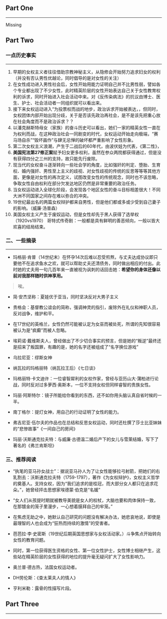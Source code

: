## Part One
----

Missing

## Part Two


### 一点历史事实
-----

1. 早期的女权主义者往往借助宗教神秘主义，从隐修会开始努力追求妇女的权利（并没有否认男性优越论，同时倡导的是对女性的关注）
2. 在女性成功进入男性社会后，女性开始用能力证明自己并不比男性弱，譬如各个专业都出现了不少女性，此时精英阶层的女性开始表达自己关于女性教育权利的诉求，同时开始进入社会活动中来。对《反传染病法》的抗议由博士、医生、护士、社会活动者一同组织就可以看出来。
3. 接下来女权运动进入“为投票权而战的地步，政治诉求开始被表达，，但同时，女权团体内部开始出现分歧，关于是否该先政治再社会，是不是该先把重心放在社会角度而不是政治诉求？？
4. 以潘克赫斯特母女（家族）的奋斗历史可以看出，她们一家的精英女性一直在为权利而战，在这种政治社会一同剧变的时代，女权运动开始走向极端，“赛马场自杀”“毁坏画作”与肆无忌惮的破坏都严重影响了女性形象。
5. 第二次女权主义浪潮，产生于二战后的60年代，由波伏娃为代表，《第二性》，
6. **美国宪法第27修正案**赋予妇女更多权利，虽然在参众两院都获得通过，但是没有获得四分之三州的支持，故只能先行废除。
7. 现当代的女权奋斗逐渐转向一些社会学的角度，比如强奸的判定、堕胎、生育权、婚内强奸、男性至上主义的歧视、对女性歧视的传统的反思等等等其他方面，更像是对女性的再次定义，试图改变女性的传统观念，同时也不该忽略，争取女性自由权利在部分欠发达地区仍然是非常重要的政治任务。
8. 当女权运动进入全球化阶段，会发现各个地区女性的奋斗目标相差很大！不同大洲不同国家之间存在难以弥合的冲突。
9. 19世纪最出名的两篇女权辩护都来自男性，但是他们都或多或少受到自己妻子的影响。（威廉·汤普森）
10. 美国女权主义产生于废奴运动，但是女性却先于黑人获得了选举权（1920vs1970）
哥特式传奇剧：一般都是具有鲜明的善恶倾向，一般以皆大欢喜的结局结束。

### 二、一些摘录
------
- 玛格丽·肯普（14世纪末）在怀孕14次后难以忍受煎熬，与丈夫达成协议即只要他不在追求鱼水之欢，就可以帮助丈夫还清债务，同时做出相应的付出。此时她的丈夫用一句几百年来一直被视为讽刺的话回击她：**希望你的身体还像以前对我那样随时供神享用。**
> 唉。
- 简·安杰坚称：夏娃优于亚当，同时坚决反对大男子主义
- 贵格会：基督教公谊会的简称，强调神灵的指引，废除外在礼仪和神职人员，反对战争，维护和平。
- 在17世纪的英格兰，女性仍然可能被认定为女巫而被处死，所谓的先知很容易被认为是“疯癫”而被人忽略。
- 埃莉诺·戴维斯夫人，曾经做出了不少切合事实的预言，但是她的“叛逆”最终还是招来了叛国罪，有趣的是，她的名字还被组成了“名字换位游戏”
- 乌拉尼亚：缪斯女神
- 纳瓦拉的玛格丽特（纳瓦拉王后）《七日谈》
- 玛格丽特·卡文迪许：一位睿智犀利的女权作家，曾经与亚历山大·蒲柏进行论战，同时反对过多萝西·奥斯本，一位不支持女权但同样睿智的贵族女性。
- 玛丽·阿斯特尔：镜子所能给你看到的东西，还不如你用头脑认真自省时候的一半。
- 南丁格尔：提灯女神，用自己的行动证明了女性的能力。
- 弗吉尼亚·伍尔夫的作品也在总结和反思女权运动，同时还杜撰了莎士比亚妹妹的“悲惨故事”《一间自己的房间》

- 玛丽·沃斯通克拉夫特：与威廉·古德温二婚后产下的女儿与雪莱结婚，写下了著名的《弗兰肯斯坦》

### 三、推荐阅读
- “执笔的亚马孙女战士”：据说亚马孙人为了让女性能够拉弓射箭，把她们的右乳割去：沃斯通克拉夫特（1759-1797），著作《为女权辩护》，女权主义哲学的奠基人。支持女权，因为“我们追求的是桂冠，而大部分女人都只在追求花朵。”，她曾经抨击思想家埃德蒙·伯克是“名媛”
- “女人们从孩提时期就被教导美貌是女人的权杖，大脑也要和肉体保持一致，在那镀金的笼子里漫步，一心想着膜拜自己的牢笼。”
- 在焦虑无助之中，她默认自己研究的问题没有解决办法，她悲哀地说，即使是最理智的人也会成为“狂热而持续的激情”的受害者。

- 芭芭拉·李·史密斯（19世纪后期英国思想家与女权活动家。）斗争焦点开始转向女性的教育问题。
- 同时，第一位获得医生资格的女性、第一位女性护士，女性博士相继产生，这些站在精英阶层的女性获得的地位的提升毫无疑问扩大了女性影响力。

- 奥兰普·德古热，法国女权运动者。

- DH劳伦斯：《查太莱夫人的情人》
- 亨利米勒：露骨的性描写片段。


## Part Three
----


